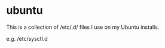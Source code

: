 ubuntu
======

This is a collection of /etc/<system>.d/  files I use on my Ubuntu installs.

e.g.
/etc/sysctl.d
